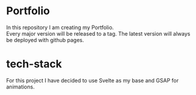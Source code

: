 # Portfolio

In this repository I am creating my Portfolio.  
Every major version will be released to a tag. The latest version will always be deployed with github pages.  

# tech-stack
For this project I have decided to use Svelte as my base and GSAP for animations. 
